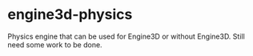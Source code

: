 # engine3d-physics
Physics engine that can be used for Engine3D or without Engine3D. Still need some work to be done.
